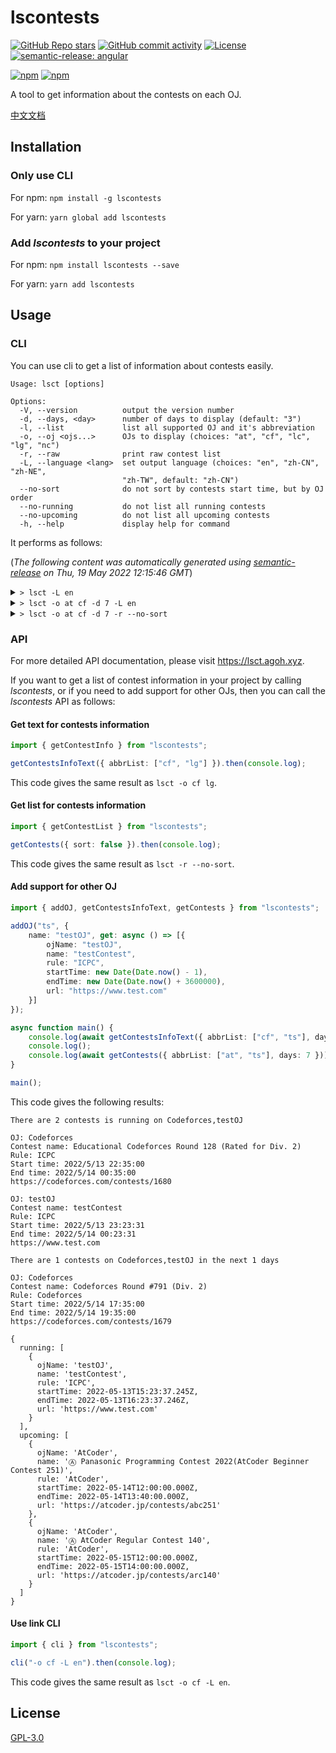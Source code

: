 # lscontests

[![GitHub Repo stars](https://img.shields.io/github/stars/StableAgOH/lscontests?style=social)](https://github.com/StableAgOH/lscontests)
[![GitHub commit activity](https://img.shields.io/github/commit-activity/m/StableAgOH/lscontests?logo=github)](https://github.com/StableAgOH/lscontests)
[![License](https://img.shields.io/github/license/StableAgOH/lscontests)](https://github.com/StableAgOH/lscontests)
[![semantic-release: angular](https://img.shields.io/badge/semantic--release-angular-e10079?logo=semantic-release)](https://github.com/semantic-release/semantic-release)

[![npm](https://img.shields.io/npm/v/lscontests?logo=npm)](https://www.npmjs.com/package/lscontests)
[![npm](https://img.shields.io/npm/dw/lscontests?logo=npm)](https://www.npmjs.com/package/lscontests)

A tool to get information about the contests on each OJ.

[中文文档](https://github.com/StableAgOH/lscontests/blob/main/README-zh-CN.md)

## Installation

### Only use CLI

For npm: `npm install -g lscontests`

For yarn: `yarn global add lscontests`

### Add *lscontests* to your project

For npm: `npm install lscontests --save`

For yarn: `yarn add lscontests`

## Usage

### CLI

You can use cli to get a list of information about contests easily.

<!-- block_help begin -->
```text
Usage: lsct [options]

Options:
  -V, --version          output the version number
  -d, --days, <day>      number of days to display (default: "3")
  -l, --list             list all supported OJ and it's abbreviation
  -o, --oj <ojs...>      OJs to display (choices: "at", "cf", "lc", "lg", "nc")
  -r, --raw              print raw contest list
  -L, --language <lang>  set output language (choices: "en", "zh-CN", "zh-NE",
                         "zh-TW", default: "zh-CN")
  --no-sort              do not sort by contests start time, but by OJ order
  --no-running           do not list all running contests
  --no-upcoming          do not list all upcoming contests
  -h, --help             display help for command
```
<!-- block_help end -->

It performs as follows:

<!-- block_cli begin -->
(*The following content was automatically generated using [semantic-release](https://github.com/semantic-release/semantic-release) on Thu, 19 May 2022 12:15:46 GMT*)

<details>
<summary> <code>> lsct -L en</code> </summary>

```text
There are 3 contests is running on NowCoder

OJ: NowCoder
Contest name: 牛客竞赛博弈专题班 Sprague-Grundy 函数（SG 函数、图游戏、Nim 和）
Rule: ICPC
Start time: 5/13/2022, 04:00:00
End time: 5/21/2022, 13:00:00
https://ac.nowcoder.com/acm/contest/34655

OJ: NowCoder
Contest name: 2022 图论班第一章图匹配例题与习题
Rule: ICPC
Start time: 5/13/2022, 06:00:00
End time: 5/30/2022, 08:00:00
https://ac.nowcoder.com/acm/contest/34649

OJ: NowCoder
Contest name: 牛客竞赛字符串专题班 SA（后缀数组 nlogn 构造和应用）习题
Rule: ICPC
Start time: 5/17/2022, 09:00:00
End time: 5/24/2022, 14:00:00
https://ac.nowcoder.com/acm/contest/34974

There are 6 contests on Codeforces,NowCoder,AtCoder,LeetCode in the next 3 days

OJ: Codeforces
Contest name: Codeforces Round #792 (Div. 1 + Div. 2)
Rule: Codeforces
Start time: 5/19/2022, 14:35:00
End time: 5/19/2022, 16:35:00
https://codeforces.com/contests/1684

OJ: NowCoder
Contest name: 武汉理工大学第三届程序设计竞赛（同步赛）
Rule: ICPC
Start time: 5/21/2022, 03:00:00
End time: 5/21/2022, 08:00:00
https://ac.nowcoder.com/acm/contest/33634

OJ: NowCoder
Contest name: 第十九届同济大学程序设计竞赛暨高校网络友谊赛
Rule: ICPC
Start time: 5/21/2022, 05:00:00
End time: 5/21/2022, 10:00:00
https://ac.nowcoder.com/acm/contest/34442

OJ: NowCoder
Contest name: 牛客小白月赛 50
Rule: ICPC
Start time: 5/21/2022, 11:00:00
End time: 5/21/2022, 13:00:00
https://ac.nowcoder.com/acm/contest/11227

OJ: AtCoder
Contest name: Ⓐ AtCoder Beginner Contest 252
Rule: AtCoder
Start time: 5/21/2022, 12:00:00
End time: 5/21/2022, 13:40:00
https://atcoder.jp/contests/abc252

OJ: LeetCode
Contest name: Weekly Contest 294
Rule: AtCoder
Start time: 5/22/2022, 02:30:00
End time: 5/22/2022, 04:00:00
https://leetcode.com/contest/weekly-contest-294
```

</details>

<details>
<summary> <code>> lsct -o at cf -d 7 -L en</code> </summary>

```text
No running contests

There are 6 contests on Codeforces,AtCoder in the next 7 days

OJ: Codeforces
Contest name: Codeforces Round #792 (Div. 1 + Div. 2)
Rule: Codeforces
Start time: 5/19/2022, 14:35:00
End time: 5/19/2022, 16:35:00
https://codeforces.com/contests/1684

OJ: AtCoder
Contest name: Ⓐ AtCoder Beginner Contest 252
Rule: AtCoder
Start time: 5/21/2022, 12:00:00
End time: 5/21/2022, 13:40:00
https://atcoder.jp/contests/abc252

OJ: Codeforces
Contest name: Codeforces Round #793 (Div. 2)
Rule: Codeforces
Start time: 5/22/2022, 14:35:00
End time: 5/22/2022, 16:35:00
https://codeforces.com/contests/1682

OJ: Codeforces
Contest name: Educational Codeforces Round 129 (Rated for Div. 2)
Rule: ICPC
Start time: 5/23/2022, 14:35:00
End time: 5/23/2022, 16:35:00
https://codeforces.com/contests/1681

OJ: Codeforces
Contest name: Codeforces Round #794 (Div. 1)
Rule: Codeforces
Start time: 5/25/2022, 17:35:00
End time: 5/25/2022, 19:35:00
https://codeforces.com/contests/1685

OJ: Codeforces
Contest name: Codeforces Round #794 (Div. 2)
Rule: Codeforces
Start time: 5/25/2022, 17:35:00
End time: 5/25/2022, 19:35:00
https://codeforces.com/contests/1686
```

</details>

<details>
<summary> <code>> lsct -o at cf -d 7 -r --no-sort</code> </summary>

```json
{
  "running": [],
  "upcoming": [
    {
      "ojName": "AtCoder",
      "name": "Ⓐ AtCoder Beginner Contest 252",
      "rule": "AtCoder",
      "startTime": "2022-05-21T12:00:00.000Z",
      "endTime": "2022-05-21T13:40:00.000Z",
      "url": "https://atcoder.jp/contests/abc252"
    },
    {
      "ojName": "Codeforces",
      "name": "Codeforces Round #794 (Div. 1)",
      "rule": "Codeforces",
      "startTime": "2022-05-25T17:35:00.000Z",
      "endTime": "2022-05-25T19:35:00.000Z",
      "url": "https://codeforces.com/contests/1685"
    },
    {
      "ojName": "Codeforces",
      "name": "Codeforces Round #794 (Div. 2)",
      "rule": "Codeforces",
      "startTime": "2022-05-25T17:35:00.000Z",
      "endTime": "2022-05-25T19:35:00.000Z",
      "url": "https://codeforces.com/contests/1686"
    },
    {
      "ojName": "Codeforces",
      "name": "Educational Codeforces Round 129 (Rated for Div. 2)",
      "rule": "ICPC",
      "startTime": "2022-05-23T14:35:00.000Z",
      "endTime": "2022-05-23T16:35:00.000Z",
      "url": "https://codeforces.com/contests/1681"
    },
    {
      "ojName": "Codeforces",
      "name": "Codeforces Round #793 (Div. 2)",
      "rule": "Codeforces",
      "startTime": "2022-05-22T14:35:00.000Z",
      "endTime": "2022-05-22T16:35:00.000Z",
      "url": "https://codeforces.com/contests/1682"
    },
    {
      "ojName": "Codeforces",
      "name": "Codeforces Round #792 (Div. 1 + Div. 2)",
      "rule": "Codeforces",
      "startTime": "2022-05-19T14:35:00.000Z",
      "endTime": "2022-05-19T16:35:00.000Z",
      "url": "https://codeforces.com/contests/1684"
    }
  ]
}
```

</details>
<!-- block_cli end -->

### API

For more detailed API documentation, please visit <https://lsct.agoh.xyz>.

If you want to get a list of contest information in your project by calling *lscontests*, or if you need to add support for other OJs, then you can call the *lscontests* API as follows:

#### Get text for contests information

```typescript
import { getContestInfo } from "lscontests";

getContestsInfoText({ abbrList: ["cf", "lg"] }).then(console.log);
```

This code gives the same result as `lsct -o cf lg`.

#### Get list for contests information

```typescript
import { getContestList } from "lscontests";

getContests({ sort: false }).then(console.log);
```

This code gives the same result as `lsct -r --no-sort`.

#### Add support for other OJ

```typescript
import { addOJ, getContestsInfoText, getContests } from "lscontests";

addOJ("ts", {
    name: "testOJ", get: async () => [{
        ojName: "testOJ",
        name: "testContest",
        rule: "ICPC",
        startTime: new Date(Date.now() - 1),
        endTime: new Date(Date.now() + 3600000),
        url: "https://www.test.com"
    }]
});

async function main() {
    console.log(await getContestsInfoText({ abbrList: ["cf", "ts"], days: 1 }, "en"));
    console.log();
    console.log(await getContests({ abbrList: ["at", "ts"], days: 7 }));
}

main();
```

This code gives the following results:

```text
There are 2 contests is running on Codeforces,testOJ

OJ: Codeforces
Contest name: Educational Codeforces Round 128 (Rated for Div. 2)
Rule: ICPC
Start time: 2022/5/13 22:35:00
End time: 2022/5/14 00:35:00
https://codeforces.com/contests/1680

OJ: testOJ
Contest name: testContest
Rule: ICPC
Start time: 2022/5/13 23:23:31
End time: 2022/5/14 00:23:31
https://www.test.com

There are 1 contests on Codeforces,testOJ in the next 1 days

OJ: Codeforces
Contest name: Codeforces Round #791 (Div. 2)
Rule: Codeforces
Start time: 2022/5/14 17:35:00
End time: 2022/5/14 19:35:00
https://codeforces.com/contests/1679

{
  running: [
    {
      ojName: 'testOJ',
      name: 'testContest',
      rule: 'ICPC',
      startTime: 2022-05-13T15:23:37.245Z,
      endTime: 2022-05-13T16:23:37.246Z,
      url: 'https://www.test.com'
    }
  ],
  upcoming: [
    {
      ojName: 'AtCoder',
      name: 'Ⓐ Panasonic Programming Contest 2022(AtCoder Beginner Contest 251)',
      rule: 'AtCoder',
      startTime: 2022-05-14T12:00:00.000Z,
      endTime: 2022-05-14T13:40:00.000Z,
      url: 'https://atcoder.jp/contests/abc251'
    },
    {
      ojName: 'AtCoder',
      name: 'Ⓐ AtCoder Regular Contest 140',
      rule: 'AtCoder',
      startTime: 2022-05-15T12:00:00.000Z,
      endTime: 2022-05-15T14:00:00.000Z,
      url: 'https://atcoder.jp/contests/arc140'
    }
  ]
}
```

#### Use link CLI

```typescript
import { cli } from "lscontests";

cli("-o cf -L en").then(console.log);
```

This code gives the same result as `lsct -o cf -L en`.

## License

[GPL-3.0](https://www.gnu.org/licenses/gpl-3.0.html)
